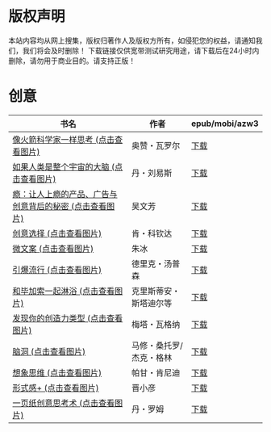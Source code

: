 # 版权声明

本站内容均从网上搜集，版权归著作人及版权方所有，如侵犯您的权益，请通知我们，我们将会及时删除！ 下载链接仅供宽带测试研究用途，请下载后在24小时内删除，请勿用于商业目的。请支持正版！

# 创意

| 书名 | 作者 | epub/mobi/azw3 |
| --- | --- | --- |
| [像火箭科学家一样思考 (点击查看图片)](https://www.dushupai.com/attachment/2024/06/11/fc2d4c180fca62e5.jpg) | 奥赞・瓦罗尔 | [下载](https://url89.ctfile.com/f/31084289-1375513759-0d8eec?p=8866) |
| [如果人类是整个宇宙的大脑 (点击查看图片)](https://www.dushupai.com/attachment/2024/06/10/a1a564f8df511ee5.jpg) | 丹・刘易斯 | [下载](https://url89.ctfile.com/f/31084289-1357003759-1d9daf?p=8866) |
| [瘾：让人上瘾的产品、广告与创意背后的秘密 (点击查看图片)](https://www.dushupai.com/attachment/2024/06/10/7d1225d40d839f92.jpg) | 吴文芳 | [下载](https://url89.ctfile.com/f/31084289-1356998839-6645d8?p=8866) |
| [创意选择 (点击查看图片)](https://www.dushupai.com/attachment/2024/06/10/6b96c44ba13b0f9b.jpg) | 肯・科钦达 | [下载](https://url89.ctfile.com/f/31084289-1356997831-298155?p=8866) |
| [微文案 (点击查看图片)](https://www.dushupai.com/attachment/2024/06/09/6957e34a924fd58f.jpg) | 朱冰 | [下载](https://url89.ctfile.com/f/31084289-1356986815-4423d3?p=8866) |
| [引爆流行 (点击查看图片)](https://www.dushupai.com/attachment/2024/06/09/bde4d4de19a59c7b.jpg) | 德里克・汤普森 | [下载](https://url89.ctfile.com/f/31084289-1356983782-f702eb?p=8866) |
| [和毕加索一起淋浴 (点击查看图片)](https://www.dushupai.com/attachment/2024/06/07/4bedd88a80615ae4.jpg) | 克里斯蒂安・斯塔迪尔等 | [下载](https://url89.ctfile.com/f/31084289-1357043851-e244ae?p=8866) |
| [发现你的创造力类型 (点击查看图片)](https://www.dushupai.com/attachment/2024/06/07/d9dfff77c27d8c97.jpg) | 梅塔・瓦格纳 | [下载](https://url89.ctfile.com/f/31084289-1357042207-67323e?p=8866) |
| [脑洞 (点击查看图片)](https://www.dushupai.com/attachment/2024/06/05/1c8fb97ec6fab02f.jpg) | 马修・桑托罗/杰克・格林 | [下载](https://url89.ctfile.com/f/31084289-1357029172-3654fd?p=8866) |
| [想象思维 (点击查看图片)](https://www.dushupai.com/attachment/2024/06/04/97df178938062d98.jpg) | 帕甘・肯尼迪 | [下载](https://url89.ctfile.com/f/31084289-1357023304-9cd91f?p=8866) |
| [形式感+ (点击查看图片)](https://www.dushupai.com/attachment/2024/06/04/9b016169f3efc246.jpg) | 晋小彦 | [下载](https://url89.ctfile.com/f/31084289-1357021165-06e7c5?p=8866) |
| [一页纸创意思考术 (点击查看图片)](https://www.dushupai.com/attachment/2024/06/03/6534a56162182249.jpg) | 丹・罗姆 | [下载](https://url89.ctfile.com/f/31084289-1357016518-adca56?p=8866) |
